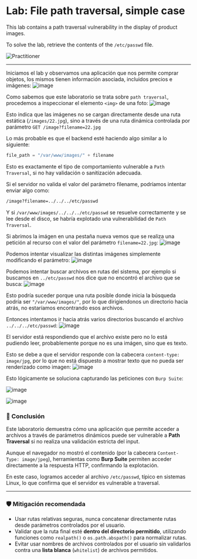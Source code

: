 # Lab: File path traversal, simple case

This lab contains a path traversal vulnerability in the display of product images.

To solve the lab, retrieve the contents of the `/etc/passwd` file.

![Practitioner](https://img.shields.io/badge/level-Apprentice-green)  


---

Iniciamos el lab y observamos una aplicación que nos permite comprar objetos, los mismos tienen información asociada, incluidos precios e imágenes:
![image](https://github.com/user-attachments/assets/fbc7056b-2f23-4a7b-b479-8a4b6ea088cd)

Como sabemos que este laboratorio se trata sobre `path traversal`, procedemos a inspeccionar el elemento `<img>` de una foto:
![image](https://github.com/user-attachments/assets/e31acdc3-8f00-4656-9d4c-f96b4b1350ca)

Esto indica que las imágenes no se cargan directamente desde una ruta estática (`/images/22.jpg`), sino a través de una ruta dinámica controlada por parámetro `GET /image?filename=22.jpg`

Lo más probable es que el backend esté haciendo algo similar a lo siguiente:
```python
file_path = "/var/www/images/" + filename
```

Esto es exactamente el tipo de comportamiento vulnerable a `Path Traversal`, si no hay validación o sanitización adecuada.

Si el servidor no valida el valor del parámetro filename, podríamos intentar enviar algo como:
```bash
/image?filename=../../../etc/passwd
```

Y si `/var/www/images/../../../etc/passwd` se resuelve correctamente y se lee desde el disco, se habría explotado una vulnerabilidad de `Path Traversal`.

Si abrimos la imágen en una pestaña nueva vemos que se realiza una petición al recurso con el valor del parámetro `filename=22.jpg`:
![image](https://github.com/user-attachments/assets/83cdf174-58fb-4496-a45f-3c8ce9322a4e)


Podemos intentar visualizar las distintas imágenes simplemente modificando el parámetro:
![image](https://github.com/user-attachments/assets/cfe9ef63-6a65-4421-8cac-27c72020d0b6)

Podemos intentar buscar archivos en rutas del sistema, por ejemplo si buscamos en `../etc/passwd` nos dice que no encontró el archivo que se busca:
![image](https://github.com/user-attachments/assets/6489e341-c3f7-4ba2-bc96-6ed5c34396a7)

Esto podría suceder porque una ruta posible donde inicia la búsqueda podría ser `"/var/www/images/"`, por lo que dirigiendonos un directorio hacia atrás, no estaríamos encontrando esos archivos.

Entonces intentamos ir hacia atrás varios directorios buscando el archivo `../../../etc/passwd`:
![image](https://github.com/user-attachments/assets/233437da-ec72-4d40-b037-797be4308f9c)

El servidor está respondiendo que el archivo existe pero no lo está pudiendo leer, probablemente porque no es una imágen, sino que es texto.

Esto se debe a que el servidor responde con la cabecera `content-type: image/jpg`, por lo que no está dispuesto a mostrar texto que no pueda ser renderizado como imagen:
![image](https://github.com/user-attachments/assets/6dd3cb94-c2ec-4a33-ada3-1977a4dbf991)


Esto lógicamente se soluciona capturando las peticiones con `Burp Suite`:

![image](https://github.com/user-attachments/assets/022a8573-b1d5-4219-9821-b0f0f33d0311)

![image](https://github.com/user-attachments/assets/69618e08-a6af-4272-aba4-195feda6280b)


### 📌 Conclusión

Este laboratorio demuestra cómo una aplicación que permite acceder a archivos a través de parámetros dinámicos puede ser vulnerable a **Path Traversal** si no realiza una validación estricta del input.

Aunque el navegador no mostró el contenido (por la cabecera `Content-Type: image/jpeg`), herramientas como **Burp Suite** permiten acceder directamente a la respuesta HTTP, confirmando la explotación.

En este caso, logramos acceder al archivo `/etc/passwd`, típico en sistemas Linux, lo que confirma que el servidor es vulnerable a traversal.

---

### 🛡️ Mitigación recomendada

- Usar rutas relativas seguras, nunca concatenar directamente rutas desde parámetros controlados por el usuario.
- Validar que la ruta final esté **dentro del directorio permitido**, utilizando funciones como `realpath()` o `os.path.abspath()` para normalizar rutas.
- Evitar usar nombres de archivos controlados por el usuario sin validarlos contra una **lista blanca** (`whitelist`) de archivos permitidos.










